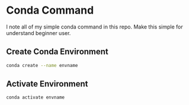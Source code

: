 # Conda Command
I note all of my simple conda command in this repo. Make this simple for understand beginner user.

## Create Conda Environment 
```bash
conda create --name envname 

```

## Activate Environment 
```bash
conda activate envname
```
